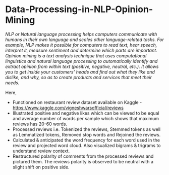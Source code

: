 # Data-Processing-in-NLP-Opinion-Mining
*NLP or Natural language processing helps computers communicate with humans in their own language and scales other language-related tasks. For example, NLP makes it possible for computers to read text, hear speech, interpret it, measure sentiment and determine which parts are important.*<br>
*Opinion mining is a text analysis technique that uses computational linguistics and natural language processing to automatically identify and extract opinion from within text (positive, negative, neutral, etc.). It allows you to get inside your customers’ heads and find out what they like and dislike, and why, so as to create products and services that meet their needs.*

Here,
* Functioned on restaurant review dataset available on Kaggle - https://www.kaggle.com/vigneshwarsofficial/reviews
* Illustrated positive and negative likes which can be viewed to be equal and average number of words per sample which shows that maximum reviews has 20-60 words.
* Processed reviews i.e. Tokenized the reviews, Stemmed tokens as well as Lemmatized tokens, Removed stop words and Rejoined the reviews.
* Calculated & anticipated the word frequency for each word used in the review and projected word cloud. Also visualized bigrams & trigrams to understand review context.
* Restructured polarity of comments from the processed reviews and pictured them. The reviews polarity is observed to be neutral with a slight shift on positive side.
